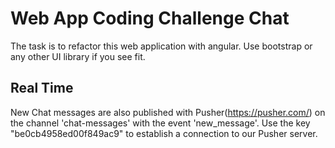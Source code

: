 # Web App Coding Challenge Chat

The task is to refactor this web application with angular. Use bootstrap or any other UI library if you see fit.

## Real Time

New Chat messages are also published with Pusher(https://pusher.com/) on the channel 'chat-messages' with the event 'new_message'. Use the key "be0cb4958ed00f849ac9" to establish a connection to our Pusher server.